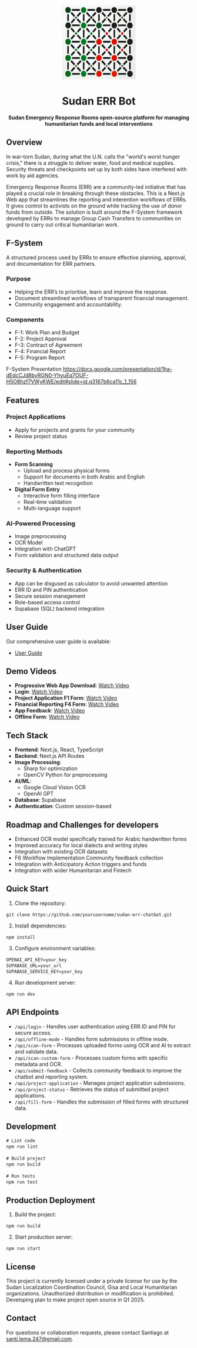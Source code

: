 <div align="center">
  <img src="public/icons/icon-512x512.png" alt="Sudan ERR Bot Logo" width="200"/>
  <h1>Sudan ERR Bot</h1>
  <p><strong>Sudan Emergency Response Rooms open-source platform for managing humanitarian funds and local interventions</strong></p>
</div>

## Overview

In war-torn Sudan, during what the U.N. calls the "world's worst hunger crisis," there is a struggle to deliver water, food and medical supplies. Security threats and checkpoints set up by both sides have interfered with work by aid agencies.

Emergency Response Rooms (ERR) are a community-led initiative that has played a crucial role in breaking through these obstacles. This is a Next.js Web app that streamlines the reporting and interention workflows of ERRs. It gives control to activists on the ground while tracking the use of donor funds from outside. The solution is built around the F-System framework developed by ERRs to manage Group Cash Transfers to communities on ground to carry out critical humanitarian work. 

## F-System
A structured process used by ERRs to ensure effective planning, approval, and documentation for ERR partners.

### Purpose
- Helping the ERR’s to prioritise, learn and improve the response.
- Document streamlined workflows of transparent financial management.
- Community engagement and accountability.
### Components
- F-1: Work Plan and Budget
- F-2: Project Approval
- F-3: Contract of Agreement
- F-4: Financial Report
- F-5: Program Report

F-System Presentation https://docs.google.com/presentation/d/1ha-dEdcCJd8byRGN0-YhyuEq7OUF-H5O8hzf7VWyKWE/edit#slide=id.g3167b6ca11c_1_156

## Features

### Project Applications
- Apply for projects and grants for your community
- Review project status

### Reporting Methods
- **Form Scanning**
  - Upload and process physical forms
  - Support for documents in both Arabic and English
  - Handwritten text recognition
- **Digital Form Entry**
  - Interactive form filling interface
  - Real-time validation
  - Multi-language support

### AI-Powered Processing
- Image preprocessing 
- OCR Model
- Integration with ChatGPT
- Form validation and structured data output

### Security & Authentication
- App can be disgused as calculator to avoid unwanted attention
- ERR ID and PIN authentication
- Secure session management
- Role-based access control
- Supabase (SQL) backend integration

## User Guide

Our comprehensive user guide is available:
- [User Guide](https://drive.google.com/file/d/1Oh-ECQvXZFdZ8VL4KE61m5VzgQHZXmIJ/view?usp=drive_link)

## Demo Videos
- **Progressive Web App Download**: [Watch Video](https://drive.google.com/file/d/13CP-aRQmy_NG38Iqd0UuSMgQMQq07OXp/view?usp=drive_link)
- **Login**: [Watch Video](https://drive.google.com/file/d/1bFAZIaageTYOq96lg2ehPYkF2WlI0lZk/view?usp=drive_link)
- **Project Application F1 Form**: [Watch Video](https://drive.google.com/file/d/13CP-aRQmy_NG38Iqd0UuSMgQMQq07OXp/view?usp=drive_link)
- **Financial Reporting F4 Form**: [Watch Video](https://drive.google.com/file/d/1oxEa7l4hd0iJA5hVpeCsrYim3sITRbCs/view?usp=sharing)
- **App Feedback**: [Watch Video](https://drive.google.com/file/d/1Mga8_WIsi66m93KCMD1v0QD7kOTkajd3/view?usp=sharing)
- **Offline Form**: [Watch Video](https://drive.google.com/file/d/13CP-aRQmy_NG38Iqd0UuSMgQMQq07OXp/view?usp=drive_link)

## Tech Stack

- **Frontend**: Next.js, React, TypeScript
- **Backend**: Next.js API Routes
- **Image Processing**: 
  - Sharp for optimization
  - OpenCV Python for preprocessing
- **AI/ML**:
  - Google Cloud Vision OCR
  - OpenAI GPT
- **Database**: Supabase
- **Authentication**: Custom session-based

## Roadmap and Challenges for developers

- Enhanced OCR model specifically trained for Arabic handwritten forms
- Improved accuracy for local dialects and writing styles
- Integration with existing OCR datasets
- F6 Workflow Implementation Community feedback collection
- Integration with Anticipatory Action triggers and funds
- Integration with wider Humanitarian and Fintech

## Quick Start

1. Clone the repository:
```
git clone https://github.com/yourusername/sudan-err-chatbot.git
```

2. Install dependencies:
```
npm install
```

3. Configure environment variables:
```
OPENAI_API_KEY=your_key
SUPABASE_URL=your_url
SUPABASE_SERVICE_KEY=your_key
```

4. Run development server:
```
npm run dev
```

## API Endpoints

- `/api/login` - Handles user authentication using ERR ID and PIN for secure access.
- `/api/offline-mode` - Handles form submissions in offline mode.
- `/api/scan-form` - Processes uploaded forms using OCR and AI to extract and validate data.
- `/api/scan-custom-form` - Processes custom forms with specific metadata and OCR.
- `/api/submit-feedback` - Collects community feedback to improve the chatbot and reporting system.
- `/api/project-application` - Manages project application submissions.
- `/api/project-status` - Retrieves the status of submitted project applications.
- `/api/fill-form` - Handles the submission of filled forms with structured data.
 

## Development

```
# Lint code
npm run lint

# Build project
npm run build

# Run tests
npm run test
```

## Production Deployment

1. Build the project:
```
npm run build
```

2. Start production server:
```
npm run start
```

## License

This project is currently licensed under a private license for use by the Sudan Localization Coordination Council, Gisa and Local Humanitarian organizations. Unauthorized distribution or modification is prohibited. Developing plan to make project open source in Q1 2025.

## Contact

For questions or collaboration requests, please contact Santiago at santi.lema.247@gmail.com.



